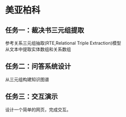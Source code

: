# 美亚柏科

## 任务一：裁决书三元组提取

参考关系三元组抽取(RTE,Relational Triple Extraction)模型\
从文本中提取实体数组和关系数组



## 任务二：问答系统设计

从三元组构建知识图谱



## 任务三：交互演示

设计一个简单的网页，完成交互。

